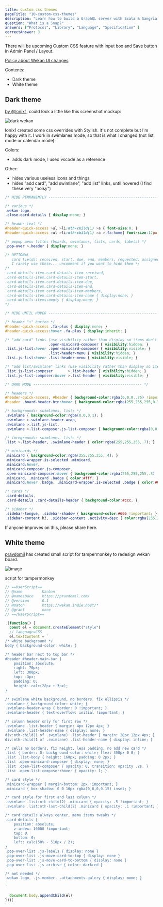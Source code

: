 ```yaml
---
title: custom css themes
pageTitle: "10-custom-css-themes"
description: "Learn how to build a GraphQL server with Scala & Sangria and the best practices for filters, authentication and pagination."
question: "What is a Snap?"
answers: ["Protocol", "Library", "Language", "Specification" ]
correctAnswer: 3
---
```

There will be upcoming Custom CSS feature with input box and Save button in Admin Panel / Layout.

[Policy about Wekan UI changes](https://github.com/wekan/wekan/wiki/FAQ#policy-about-wekan-ui-changes)

Contents:
- Dark theme
- White theme

## Dark theme

[by @lonix1](https://github.com/wekan/wekan/issues/1149), could look a little like this screenshot mockup:

![dark wekan](https://user-images.githubusercontent.com/11541071/28684178-574c0852-72fb-11e7-9c39-d11281863c3a.png)

lonix1 created some css overrides with Stylish. It's not complete but I'm happy with it. I work in swimlanes mode, so that is what I changed (not list mode or calendar mode).

Colors:
- adds dark mode, I used vscode as a reference

Other:
- hides various useless icons and things
- hides  "add card", "add swimlane", "add list" links, until hovered (I find these very "noisy")

```css
/* HIDE PERMANENTLY -------------------------------------------------- */

/* various */
.wekan-logo,
.close-card-details { display:none; }

/* header text */
#header-quick-access >ul >li:nth-child(1) >a { font-size:0; }
#header-quick-access >ul >li:nth-child(1) >a >.fa-home{ font-size:12px; margin:0; }

/* popup menu titles (boards, swimlanes, lists, cards, labels) */
.pop-over >.header { display:none; }

/* OPTIONAL 
   card fields: received, start, due, end, members, requested, assigned
   I rarely use these... uncomment if you want to hide them */
/*
.card-details-item.card-details-item-received,
.card-details-item.card-details-item-start,
.card-details-item.card-details-item-due,
.card-details-item.card-details-item-end,
.card-details-item.card-details-item-members,
.card-details-item.card-details-item-name { display:none; }
.card-details-items:empty { display:none; }
*/

/* HIDE UNTIL HOVER -------------------------------------------------- */

/* header "+" button */
#header-quick-access .fa-plus { display:none; }
#header-quick-access:hover .fa-plus { display:inherit; }

/* "add card" links (use visibility rather than display so items don't jump) */
                    .open-minicard-composer { visibility:hidden; }
.list.js-list:hover .open-minicard-composer { visibility:visible; }
                    .list-header-menu { visibility:hidden; }
.list.js-list:hover .list-header-menu { visibility:visible; }

/* "add list/swimlane" links (use visibility rather than display so items don't jump) */
.list.js-list-composer       >.list-header { visibility:hidden; }
.list.js-list-composer:hover >.list-header { visibility:visible; }

/* DARK MODE -------------------------------------------------- */

/* headers */
#header-quick-access, #header { background-color:rgba(0,0,0,.75) !important; }
#header .board-header-btn:hover { background-color:rgba(255,255,255,0.3) !important; }

/* backgrounds: swimlanes, lists */
.swimlane { background-color:rgba(0,0,0,1); }
.swimlane >.swimlane-header-wrap,
.swimlane >.list.js-list,
.swimlane >.list-composer.js-list-composer { background-color:rgba(0,0,0,.9); }

/* foregrounds: swimlanes, lists */
.list >.list-header, .swimlane-header { color:rgba(255,255,255,.7); }

/* minicards */
.minicard { background-color:rgba(255,255,255,.4); }
.minicard-wrapper.is-selected .minicard,
.minicard:hover,
.minicard-composer.js-composer,
.open-minicard-composer:hover { background-color:rgba(255,255,255,.8) !important; color:#000; }
.minicard, .minicard .badge { color:#fff; }
.minicard:hover .badge, .minicard-wrapper.is-selected .badge { color:#000; }

/* cards */
.card-details,
.card-details .card-details-header { background-color:#ccc; }

/* sidebar */
.sidebar-tongue, .sidebar-shadow { background-color:#666 !important; }
.sidebar-content h3, .sidebar-content .activity-desc { color:rgba(255,255,255,.7) !important; }
```

If anyone improves on this, please share here.

## White theme

[pravdomil](https://github.com/wekan/wekan/issues/1690) has created small script for tampermonkey to redesign wekan board.

![image](https://user-images.githubusercontent.com/2387356/41285077-7c5b1c64-6e3b-11e8-91b9-503ffb39eb4a.png)

script for tampermonkey
```js
// ==UserScript==
// @name         Kanban
// @namespace    https://pravdomil.com/
// @version      0.1
// @match        https://wekan.indie.host/*
// @grant        none
// ==/UserScript==

;(function() {
  const el = document.createElement("style")
  // language=CSS
  el.textContent = `
/* white background */
body { background-color: white; }

/* header bar next to top bar */
#header #header-main-bar {
    position: absolute;
    right: 70px;
    left: 300px;
    top: -3px;
    padding: 0;
    height: calc(28px + 3px);
}

/* swimlane white background, no borders, fix ellipsis */
.swimlane { background-color: white; }
.swimlane-header-wrap { border: 0 !important; }
.swimlane-header { text-overflow: initial !important; }

/* column header only for first row */
.swimlane .list-header { margin: 4px 12px 4px; }
.swimlane .list-header-name { display: none; }
div:nth-child(1 of .swimlane) .list-header { margin: 20px 12px 4px; }
div:nth-child(1 of .swimlane) .list-header-name { display: inline; }

/* cells no borders, fix height, less padding, no add new card */
.list { border: 0; background-color: white; flex: 300px 0 0; }
.list .list-body { height: 160px; padding: 0 2px; }
.list .open-minicard-composer { display: none; }
.list .open-list-composer { opacity: 0; transition: opacity .2s; }
.list .open-list-composer:hover { opacity: 1; }

/* card style */
.minicard-wrapper { margin-bottom: 2px !important; }
.minicard { box-shadow: 0 0 16px rgba(0,0,0,0.15) inset; }

/* card style for first and last column */
.swimlane .list:nth-child(2) .minicard { opacity: .5 !important; }
.swimlane .list:nth-last-child(2) .minicard { opacity: .1 !important; }

/* card details always center, menu items tweaks */
.card-details {
    position: absolute;
    z-index: 10000 !important;
    top: 0;
    bottom: 0;
    left: calc(50% - 510px / 2);
}
.pop-over-list .js-labels { display: none }
.pop-over-list .js-move-card-to-top { display: none }
.pop-over-list .js-move-card-to-bottom { display: none }
.pop-over-list .js-archive { color: darkred }

/* not needed */
.wekan-logo, .js-member, .attachments-galery { display: none; }

`

  document.body.appendChild(el)
})()

```